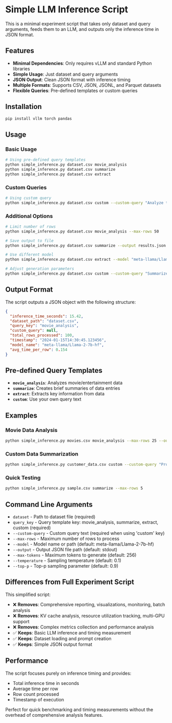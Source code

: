 # Simple LLM Inference Script

This is a minimal experiment script that takes only dataset and query arguments, feeds them to an LLM, and outputs only the inference time in JSON format.

## Features

- **Minimal Dependencies**: Only requires vLLM and standard Python libraries
- **Simple Usage**: Just dataset and query arguments
- **JSON Output**: Clean JSON format with inference timing
- **Multiple Formats**: Supports CSV, JSON, JSONL, and Parquet datasets
- **Flexible Queries**: Pre-defined templates or custom queries

## Installation

```bash
pip install vllm torch pandas
```

## Usage

### Basic Usage

```bash
# Using pre-defined query templates
python simple_inference.py dataset.csv movie_analysis
python simple_inference.py dataset.csv summarize
python simple_inference.py dataset.csv extract
```

### Custom Queries

```bash
# Using custom query
python simple_inference.py dataset.csv custom --custom-query "Analyze this data and provide insights:"
```

### Additional Options

```bash
# Limit number of rows
python simple_inference.py dataset.csv movie_analysis --max-rows 50

# Save output to file
python simple_inference.py dataset.csv summarize --output results.json

# Use different model
python simple_inference.py dataset.csv extract --model "meta-llama/Llama-3-8b-hf"

# Adjust generation parameters
python simple_inference.py dataset.csv custom --custom-query "Summarize:" --max-tokens 512 --temperature 0.2
```

## Output Format

The script outputs a JSON object with the following structure:

```json
{
  "inference_time_seconds": 15.42,
  "dataset_path": "dataset.csv",
  "query_key": "movie_analysis",
  "custom_query": null,
  "total_rows_processed": 100,
  "timestamp": "2024-01-15T14:30:45.123456",
  "model_name": "meta-llama/Llama-2-7b-hf",
  "avg_time_per_row": 0.154
}
```

## Pre-defined Query Templates

- **`movie_analysis`**: Analyzes movie/entertainment data
- **`summarize`**: Creates brief summaries of data entries
- **`extract`**: Extracts key information from data
- **`custom`**: Use your own query text

## Examples

### Movie Data Analysis
```bash
python simple_inference.py movies.csv movie_analysis --max-rows 25 --output movie_results.json
```

### Custom Data Summarization
```bash
python simple_inference.py customer_data.csv custom --custom-query "Provide a customer profile summary:" --max-rows 50
```

### Quick Testing
```bash
python simple_inference.py sample.csv summarize --max-rows 5
```

## Command Line Arguments

- `dataset` - Path to dataset file (required)
- `query_key` - Query template key: movie_analysis, summarize, extract, custom (required)
- `--custom-query` - Custom query text (required when using 'custom' key)
- `--max-rows` - Maximum number of rows to process
- `--model` - Model name or path (default: meta-llama/Llama-2-7b-hf)
- `--output` - Output JSON file path (default: stdout)
- `--max-tokens` - Maximum tokens to generate (default: 256)
- `--temperature` - Sampling temperature (default: 0.1)
- `--top-p` - Top-p sampling parameter (default: 0.9)

## Differences from Full Experiment Script

This simplified script:
- ❌ **Removes**: Comprehensive reporting, visualizations, monitoring, batch analysis
- ❌ **Removes**: KV cache analysis, resource utilization tracking, multi-GPU support
- ❌ **Removes**: Complex metrics collection and performance analysis
- ✅ **Keeps**: Basic LLM inference and timing measurement
- ✅ **Keeps**: Dataset loading and prompt creation
- ✅ **Keeps**: Simple JSON output format

## Performance

The script focuses purely on inference timing and provides:
- Total inference time in seconds
- Average time per row
- Row count processed
- Timestamp of execution

Perfect for quick benchmarking and timing measurements without the overhead of comprehensive analysis features.
